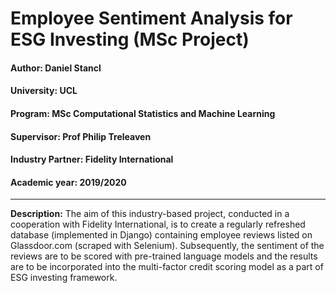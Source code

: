 # Employee Sentiment Analysis for ESG Investing (MSc Project)

#### Author: Daniel Stancl
#### University: UCL
#### Program: MSc Computational Statistics and Machine Learning
#### Supervisor: Prof Philip Treleaven
#### Industry Partner: Fidelity International
#### Academic year: 2019/2020

<hr>

**Description:** The aim of this industry-based project, conducted in a cooperation with Fidelity International, is to create a regularly refreshed database (implemented in Django) containing employee reviews listed on Glassdoor.com (scraped with Selenium). Subsequently, the sentiment of the reviews are to be scored with pre-trained language models and the results are to be incorporated into the multi-factor credit scoring model as a part of ESG investing framework.
